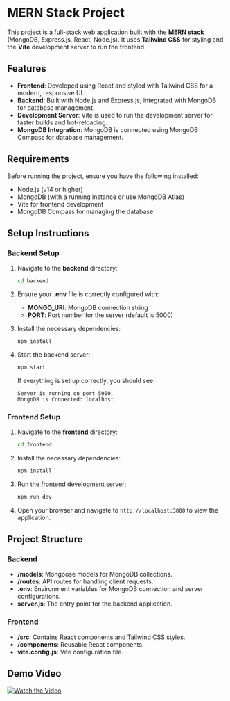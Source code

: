 # MERN Stack Project

This project is a full-stack web application built with the **MERN stack** (MongoDB, Express.js, React, Node.js). It uses **Tailwind CSS** for styling and the **Vite** development server to run the frontend.

## Features
- **Frontend**: Developed using React and styled with Tailwind CSS for a modern, responsive UI.
- **Backend**: Built with Node.js and Express.js, integrated with MongoDB for database management.
- **Development Server**: Vite is used to run the development server for faster builds and hot-reloading.
- **MongoDB Integration**: MongoDB is connected using MongoDB Compass for database management.

## Requirements
Before running the project, ensure you have the following installed:
- Node.js (v14 or higher)
- MongoDB (with a running instance or use MongoDB Atlas)
- Vite for frontend development
- MongoDB Compass for managing the database

## Setup Instructions

### Backend Setup
1. Navigate to the **backend** directory:
    ```bash
    cd backend
    ```

2. Ensure your **.env** file is correctly configured with:
    - **MONGO_URI**: MongoDB connection string
    - **PORT**: Port number for the server (default is 5000)

3. Install the necessary dependencies:
    ```bash
    npm install
    ```

4. Start the backend server:
    ```bash
    npm start
    ```

    If everything is set up correctly, you should see:
    ```
    Server is running on port 5000
    MongoDB is Connected: localhost
    ```

### Frontend Setup
1. Navigate to the **frontend** directory:
    ```bash
    cd frontend
    ```

2. Install the necessary dependencies:
    ```bash
    npm install
    ```

3. Run the frontend development server:
    ```bash
    npm run dev
    ```

4. Open your browser and navigate to `http://localhost:3000` to view the application.

## Project Structure

### Backend
- **/models**: Mongoose models for MongoDB collections.
- **/routes**: API routes for handling client requests.
- **.env**: Environment variables for MongoDB connection and server configurations.
- **server.js**: The entry point for the backend application.

### Frontend
- **/src**: Contains React components and Tailwind CSS styles.
- **/components**: Reusable React components.
- **vite.config.js**: Vite configuration file.

## Demo Video
[![Watch the Video](https://img.youtube.com/vi/dQw4w9WgXcQ/0.jpg)](https://www.youtube.com/watch?v=dQw4w9WgXcQ)
